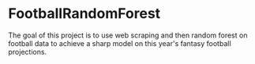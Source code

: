 # FootballRandomForest
The goal of this project is to use web scraping and then random forest on football data to achieve a sharp model on this year's fantasy football projections.
